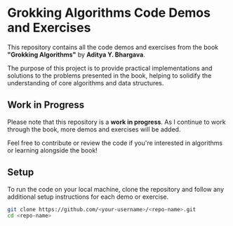 # Grokking Algorithms Code Demos and Exercises

This repository contains all the code demos and exercises from the book **"Grokking Algorithms"** by **Aditya Y. Bhargava**.

The purpose of this project is to provide practical implementations and solutions to the problems presented in the book, helping to solidify the understanding of core algorithms and data structures.

## Work in Progress

Please note that this repository is a **work in progress**. As I continue to work through the book, more demos and exercises will be added.

Feel free to contribute or review the code if you're interested in algorithms or learning alongside the book!

## Setup

To run the code on your local machine, clone the repository and follow any additional setup instructions for each demo or exercise.

```bash
git clone https://github.com/<your-username>/<repo-name>.git
cd <repo-name>

